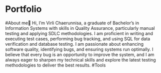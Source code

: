 # Portfolio
#About me👋
Hi, I’m Virli Chaerunnisa, a graduate of Bachelor’s in Information Systems with skills in Quality Assurance, particularly manual testing and applying SDLC methodologies. I am proficient in writing and executing test cases, performing bug tracking, and using SQL for data verification and database testing. I am passionate about enhancing software quality, identifying bugs, and ensuring systems run optimally. I believe that every bug is an opportunity to improve the system, and I am always eager to sharpen my technical skills and explore the latest testing methodologies to deliver the best results.
#Tools

